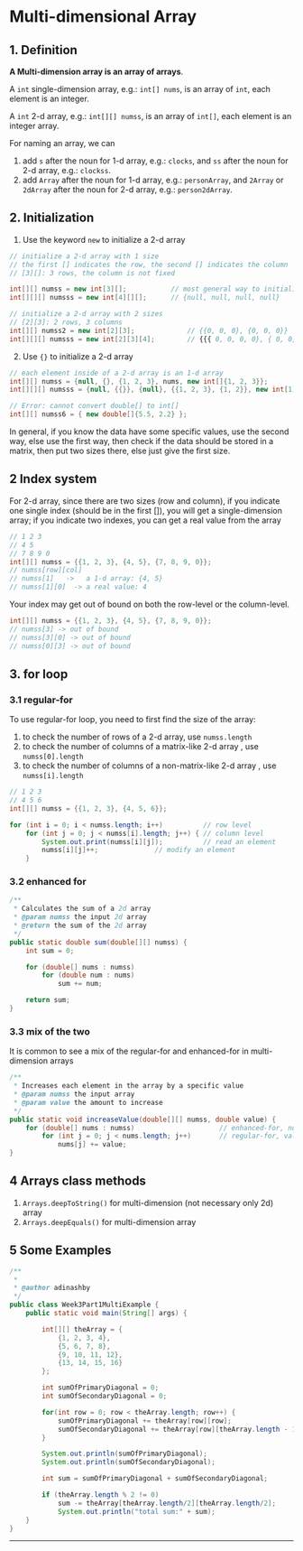 # Multi-dimensional Array

## 1. Definition

**A Multi-dimension array is an array of arrays**.

A `int` single-dimension array, e.g.: `int[] nums`, is an array of `int`, each element is an integer.

A `int` 2-d array, e.g.: `int[][] numss`, is an array of `int[]`, each element is an integer array.

For naming an array, we can

1. add `s` after the noun for 1-d array, e.g.: `clocks`, and `ss` after the noun for 2-d array, e.g.: `clockss`.
2. add `Array` after the noun for 1-d array, e.g.: `personArray`, and `2Array` or `2dArray` after the noun for 2-d array, e.g.: `person2dArray`.

## 2. Initialization

1. Use the keyword `new` to initialize a 2-d array

```java
// initialize a 2-d array with 1 size
// the first [] indicates the row, the second [] indicates the column
// [3][]: 3 rows, the column is not fixed

int[][] numss = new int[3][];			// most general way to initialize a 2-d array {null, null, null}
int[][][] numsss = new int[4][][];		// {null, null, null, null}

// initialize a 2-d array with 2 sizes
// [2][3]: 2 rows, 3 columns
int[][] numss2 = new int[2][3];				// {{0, 0, 0}, {0, 0, 0}}
int[][][] numsss = new int[2][3][4];		// {{{ 0, 0, 0, 0}, { 0, 0, 0, 0}, { 0, 0, 0, 0}}, {{ 0, 0, 0, 0}, { 0, 0, 0, 0}, { 0, 0, 0, 0}}}

```

2. Use `{}` to initialize a 2-d array

```java
// each element inside of a 2-d array is an 1-d array
int[][] numss = {null, {}, {1, 2, 3}, nums, new int[]{1, 2, 3}};
int[][][] numsss = {null, {{}}, {null}, {{1, 2, 3}, {1, 2}}, new int[1][2]};

// Error: cannot convert double[] to int[]
int[][] numss6 = { new double[]{5.5, 2.2} };
```

In general, if you know the data have some specific values, use the second way, else use the first way, then check if the data should be stored in a matrix, then put two sizes there, else just give the first size.

## 2 Index system

For 2-d array, since there are two sizes (row and column), if you indicate one single index (should be in the first []), you will get a single-dimension array; if you indicate two indexes, you can get a real value from the array

```java
// 1 2 3
// 4 5
// 7 8 9 0
int[][] numss = {{1, 2, 3}, {4, 5}, {7, 8, 9, 0}};
// numss[row][col]
// numss[1]   ->   a 1-d array: {4, 5}
// numss[1][0]  -> a real value: 4
```

Your index may get out of bound on both the row-level or the column-level.

```java
int[][] numss = {{1, 2, 3}, {4, 5}, {7, 8, 9, 0}};
// numss[3] -> out of bound
// numss[3][0] -> out of bound
// numss[0][3] -> out of bound
```

## 3. for loop

### 3.1 regular-for

To use regular-for loop, you need to first find the size of the array:

1. to check the number of rows of a 2-d array, use `numss.length`
2. to check the number of columns of a matrix-like 2-d array , use `numss[0].length`
3. to check the number of columns of a non-matrix-like 2-d array , use `numss[i].length`

```java
// 1 2 3
// 4 5 6
int[][] numss = {{1, 2, 3}, {4, 5, 6}};

for (int i = 0; i < numss.length; i++)			// row level
    for (int j = 0; j < numss[i].length; j++) {	// column level
        System.out.print(numss[i][j]);			// read an element
        numss[i][j]++;				// modify an element
    }

```

### 3.2 enhanced for

```java
/**
 * Calculates the sum of a 2d array
 * @param numss the input 2d array
 * @return the sum of the 2d array
 */
public static double sum(double[][] numss) {
    int sum = 0;

    for (double[] nums : numss)
        for (double num : nums)
            sum += num;

    return sum;
}

```

### 3.3 mix of the two

It is common to see a mix of the regular-for and enhanced-for in multi-dimension arrays

```java
/**
 * Increases each element in the array by a specific value
 * @param numss the input array
 * @param value the amount to increase
 */
public static void increaseValue(double[][] numss, double value) {
    for (double[] nums : numss)						// enhanced-for, nothing to change on 2d-array-level
        for (int j = 0; j < nums.length; j++)		// regular-for, value changes on 1d-array-level
            nums[j] += value;
}
```

## 4 Arrays class methods

1. `Arrays.deepToString()` for multi-dimension (not necessary only 2d) array
2. `Arrays.deepEquals()` for multi-dimension array

## 5 Some Examples

```java
/**
 *
 * @author adinashby
 */
public class Week3Part1MultiExample {
    public static void main(String[] args) {

        int[][] theArray = {
            {1, 2, 3, 4}, 
            {5, 6, 7, 8}, 
            {9, 10, 11, 12}, 
            {13, 14, 15, 16}
        };

        int sumOfPrimaryDiagonal = 0;
        int sumOfSecondaryDiagonal = 0;

        for(int row = 0; row < theArray.length; row++) {
            sumOfPrimaryDiagonal += theArray[row][row];
            sumOfSecondaryDiagonal += theArray[row][theArray.length - 1 - row];
        }

        System.out.println(sumOfPrimaryDiagonal);
        System.out.println(sumOfSecondaryDiagonal);

        int sum = sumOfPrimaryDiagonal + sumOfSecondaryDiagonal;

        if (theArray.length % 2 != 0)
            sum -= theArray[theArray.length/2][theArray.length/2];
            System.out.println("total sum:" + sum);
    }
}
```

---
